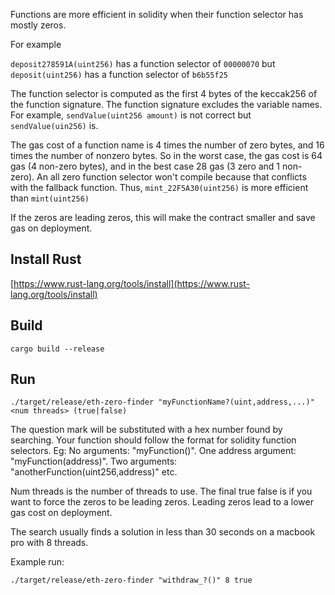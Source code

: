 Functions are more efficient in solidity when their function selector has mostly zeros.

For example

`deposit278591A(uint256)` has a function selector of `00000070`
but `deposit(uint256)` has a function selector of `b6b55f25`

The function selector is computed as the first 4 bytes of the keccak256 of the function signature. The function signature excludes the variable names. For example, `sendValue(uint256 amount)` is not correct but `sendValue(uin256)` is.

The gas cost of a function name is 4 times the number of zero bytes, and 16 times the number of nonzero bytes. So in the worst case, the gas cost is 64 gas (4 non-zero bytes), and in the best case 28 gas (3 zero and 1 non-zero). An all zero function selector won't compile because that conflicts with the fallback function. Thus, `mint_22F5A30(uint256)` is more efficient than `mint(uint256)`

If the zeros are leading zeros, this will make the contract smaller and save gas on deployment.

## Install Rust
[https://www.rust-lang.org/tools/install](https://www.rust-lang.org/tools/install)

## Build
`cargo build --release`

## Run
`./target/release/eth-zero-finder "myFunctionName?(uint,address,...)"<num threads> (true|false)`

The question mark will be substituted with a hex number found by searching. Your function should follow the format for solidity function selectors. Eg: No arguments: "myFunction()". One address argument: "myFunction(address)". Two arguments: "anotherFunction(uint256,address)" etc.

Num threads is the number of threads to use. The final true false is if you want to force the zeros to be leading zeros. Leading zeros lead to a lower gas cost on deployment. 

The search usually finds a solution in less than 30 seconds on a macbook pro with 8 threads.

Example run:

`./target/release/eth-zero-finder "withdraw_?()" 8 true`

